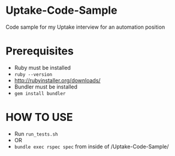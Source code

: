 # Uptake-Code-Sample
Code sample for my Uptake interview for an automation position

# Prerequisites 
* Ruby must be installed
* ```ruby --version```
* http://rubyinstaller.org/downloads/
* Bundler must be installed
* ```gem install bundler```

# HOW TO USE
* Run ```run_tests.sh```
* OR
* ```bundle exec rspec spec``` from inside of /Uptake-Code-Sample/
